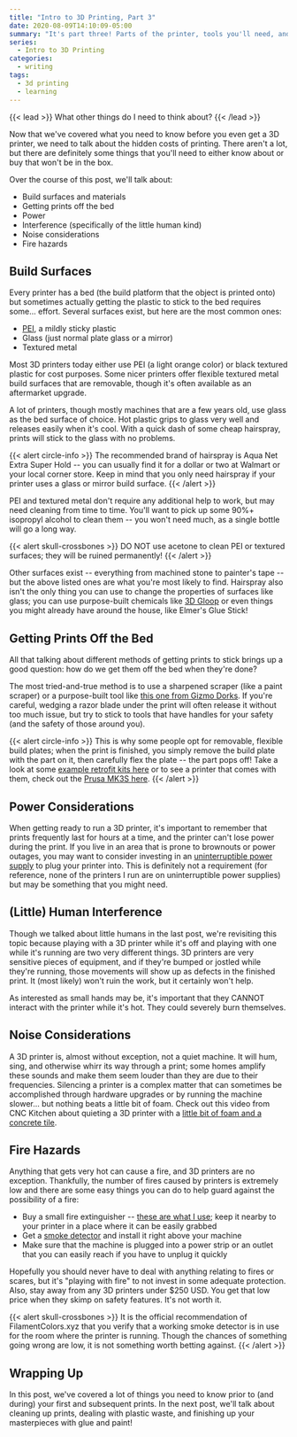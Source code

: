 ```yaml
---
title: "Intro to 3D Printing, Part 3"
date: 2020-08-09T14:10:09-05:00
summary: "It's part three! Parts of the printer, tools you'll need, and considerations for your workspace are covered here."
series:
  - Intro to 3D Printing
categories:
  - writing
tags:
  - 3d printing
  - learning
---
```


{{< lead >}}
What other things do I need to think about?
{{< /lead >}}

Now that we've covered what you need to know before you even get a 3D printer, we need to talk about the hidden costs of printing. There aren't a lot, but there are definitely some things that you'll need to either know about or buy that won't be in the box.

Over the course of this post, we'll talk about:

 - Build surfaces and materials
 - Getting prints off the bed
 - Power
 - Interference (specifically of the little human kind)
 - Noise considerations
 - Fire hazards

## Build Surfaces

Every printer has a bed (the build platform that the object is printed onto) but sometimes actually getting the plastic to stick to the bed requires some... effort. Several surfaces exist, but here are the most common ones:

 - [PEI](https://en.wikipedia.org/wiki/Polyetherimide), a mildly sticky plastic
 - Glass (just normal plate glass or a mirror)
 - Textured metal

Most 3D printers today either use PEI (a light orange color) or black textured plastic for cost purposes. Some nicer printers offer flexible textured metal build surfaces that are removable, though it's often available as an aftermarket upgrade.

A lot of printers, though mostly machines that are a few years old, use glass as the bed surface of choice. Hot plastic grips to glass very well and releases easily when it's cool. With a quick dash of some cheap hairspray, prints will stick to the glass with no problems.

{{< alert circle-info >}}
The recommended brand of hairspray is Aqua Net Extra Super Hold -- you can usually find it for a dollar or two at Walmart or your local corner store. Keep in mind that you only need hairspray if your printer uses a glass or mirror build surface.
{{< /alert >}}

PEI and textured metal don't require any additional help to work, but may need cleaning from time to time. You'll want to pick up some 90%+ isopropyl alcohol to clean them -- you won't need much, as a single bottle will go a long way.

{{< alert skull-crossbones >}}
DO NOT use acetone to clean PEI or textured surfaces; they will be ruined permanently!
{{< /alert >}}

Other surfaces exist -- everything from machined stone to painter's tape -- but the above listed ones are what you're most likely to find. Hairspray also isn't the only thing you can use to change the properties of surfaces like glass; you can use purpose-built chemicals like [3D Gloop](https://www.3dgloop.com/) or even things you might already have around the house, like Elmer's Glue Stick!

## Getting Prints Off the Bed

All that talking about different methods of getting prints to stick brings up a good question: how do we get them off the bed when they're done?

The most tried-and-true method is to use a sharpened scraper (like a paint scraper) or a purpose-built tool like [this one from Gizmo Dorks](https://amzn.to/30GBPgu). If you're careful, wedging a razor blade under the print will often release it without too much issue, but try to stick to tools that have handles for your safety (and the safety of those around you).

{{< alert circle-info >}}
This is why some people opt for removable, flexible build plates; when the print is finished, you simply remove the build plate with the part on it, then carefully flex the plate -- the part pops off! Take a look at some [example retrofit kits here](https://whambamsystems.com/flexible-build-system) or to see a printer that comes with them, check out the [Prusa MK3S here](https://shop.prusa3d.com/en/3d-printers/180-original-prusa-i3-mk3s-kit.html).
{{< /alert >}}

## Power Considerations

When getting ready to run a 3D printer, it's important to remember that prints frequently last for hours at a time, and the printer can't lose power during the print. If you live in an area that is prone to brownouts or power outages, you may want to consider investing in an [uninterruptible power supply](https://en.wikipedia.org/wiki/Uninterruptible_power_supply) to plug your printer into. This is definitely not a requirement (for reference, none of the printers I run are on uninterruptible power supplies) but may be something that you might need.

## (Little) Human Interference

Though we talked about little humans in the last post, we're revisiting this topic because playing with a 3D printer while it's off and playing with one while it's running are two very different things. 3D printers are very sensitive pieces of equipment, and if they're bumped or jostled while they're running, those movements will show up as defects in the finished print. It (most likely) won't ruin the work, but it certainly won't help.

As interested as small hands may be, it's important that they CANNOT interact with the printer while it's hot. They could severely burn themselves.

## Noise Considerations

A 3D printer is, almost without exception, not a quiet machine. It will hum, sing, and otherwise whirr its way through a print; some homes amplify these sounds and make them seem louder than they are due to their frequencies. Silencing a printer is a complex matter that can sometimes be accomplished through hardware upgrades or by running the machine slower... but nothing beats a little bit of foam. Check out this video from CNC Kitchen about quieting a 3D printer with a [little bit of foam and a concrete tile](https://www.youtube.com/watch?v=y08v6PY_7ak).

## Fire Hazards

Anything that gets very hot can cause a fire, and 3D printers are no exception. Thankfully, the number of fires caused by printers is extremely low and there are some easy things you can do to help guard against the possibility of a fire:

 - Buy a small fire extinguisher -- [these are what I use](https://amzn.to/33Hhl9l); keep it nearby to your printer in a place where it can be easily grabbed
 - Get a [smoke detector](https://amzn.to/2PDtHHp) and install it right above your machine
 - Make sure that the machine is plugged into a power strip or an outlet that you can easily reach if you have to unplug it quickly

Hopefully you should never have to deal with anything relating to fires or scares, but it's "playing with fire" to not invest in some adequate protection. Also, stay away from any 3D printers under $250 USD. You get that low price when they skimp on safety features. It's not worth it.

{{< alert skull-crossbones >}}
It is the official recommendation of FilamentColors.xyz that you verify that a working smoke detector is in use for the room where the printer is running. Though the chances of something going wrong are low, it is not something worth betting against.
{{< /alert >}}

## Wrapping Up

In this post, we've covered a lot of things you need to know prior to (and during) your first and subsequent prints. In the next post, we'll talk about cleaning up prints, dealing with plastic waste, and finishing up your masterpieces with glue and paint!
